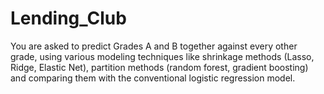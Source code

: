 # Lending_Club
 
You are asked to predict Grades A and B together against every other grade, using various modeling techniques like shrinkage methods (Lasso, Ridge, Elastic Net), partition methods (random forest, gradient boosting) and comparing them with the conventional logistic regression model.
